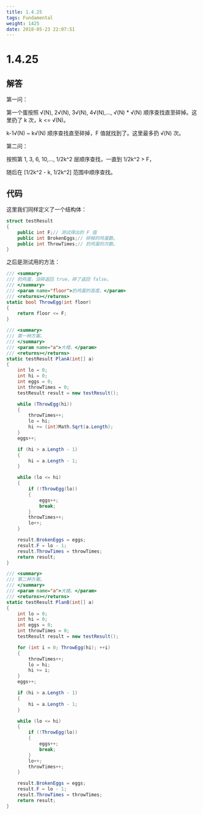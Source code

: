 ```yaml
---
title: 1.4.25
tags: Fundamental
weight: 1425
date: 2018-05-23 22:07:51
---
```


# 1.4.25


## 解答

第一问：

第一个蛋按照 √(N), 2√(N), 3√(N), 4√(N),..., √(N) * √(N) 顺序查找直至碎掉。这里扔了 k 次，k <= √(N)。

k-1√(N) ~ k√(N) 顺序查找直至碎掉，F 值就找到了。这里最多扔 √(N) 次。

第二问：

按照第 1, 3, 6, 10,..., 1/2k^2 层顺序查找，一直到 1/2k^2 > F，

随后在 [1/2k^2 - k, 1/2k^2] 范围中顺序查找。

## 代码

这里我们同样定义了一个结构体：

```csharp
struct testResult
{
    public int F;// 测试得出的 F 值
    public int BrokenEggs;// 碎掉的鸡蛋数。
    public int ThrowTimes;// 扔鸡蛋的次数。
}
```

之后是测试用的方法：

```csharp
/// <summary>
/// 扔鸡蛋，没碎返回 true，碎了返回 false。
/// </summary>
/// <param name="floor">扔鸡蛋的高度。</param>
/// <returns></returns>
static bool ThrowEgg(int floor)
{
    return floor <= F;
}

/// <summary>
/// 第一种方案。
/// </summary>
/// <param name="a">大楼。</param>
/// <returns></returns>
static testResult PlanA(int[] a)
{
    int lo = 0;
    int hi = 0; 
    int eggs = 0;
    int throwTimes = 0;
    testResult result = new testResult();

    while (ThrowEgg(hi))
    {
        throwTimes++;
        lo = hi;
        hi += (int)Math.Sqrt(a.Length);
    }
    eggs++;

    if (hi > a.Length - 1)
    {
        hi = a.Length - 1;
    }

    while (lo <= hi)
    {
        if (!ThrowEgg(lo))
        {
            eggs++;
            break;
        }
        throwTimes++;
        lo++;
    }

    result.BrokenEggs = eggs;
    result.F = lo - 1;
    result.ThrowTimes = throwTimes;
    return result;
}

/// <summary>
/// 第二种方案。
/// </summary>
/// <param name="a">大楼。</param>
/// <returns></returns>
static testResult PlanB(int[] a)
{
    int lo = 0;
    int hi = 0;
    int eggs = 0;
    int throwTimes = 0;
    testResult result = new testResult();

    for (int i = 0; ThrowEgg(hi); ++i)
    {
        throwTimes++;
        lo = hi;
        hi += i;
    }
    eggs++;

    if (hi > a.Length - 1)
    {
        hi = a.Length - 1;
    }

    while (lo <= hi)
    {
        if (!ThrowEgg(lo))
        {
            eggs++;
            break;
        }
        lo++;
        throwTimes++;
    }

    result.BrokenEggs = eggs;
    result.F = lo - 1;
    result.ThrowTimes = throwTimes;
    return result;
}
```
